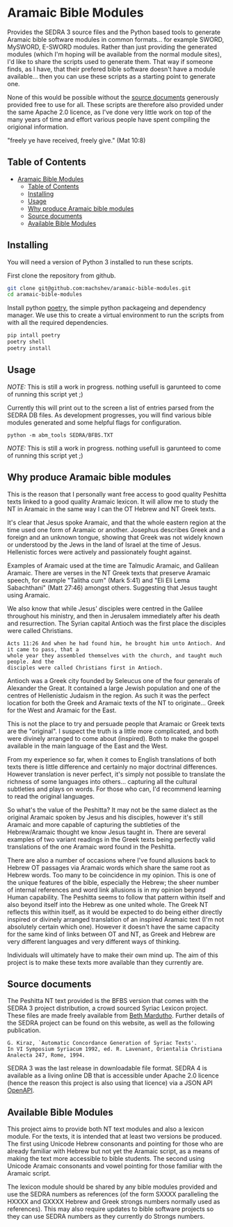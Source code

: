 # Aramaic Bible Modules

Provides the SEDRA 3 source files and the Python based tools to generate Aramaic bible software
modules in common formats... for example SWORD, MySWORD, E-SWORD modules. Rather than just
providing the generated modules (which I'm hoping will be available from the normal module sites),
I'd like to share the scripts used to generate them. That way if someone finds, as I have, that
their prefered bible software doesn't have a module available... then you can use these scripts as
a starting point to generate one.

None of this would be possible without the [source documents](#source-documents) generously
provided free to use for all. These scripts are therefore also provided under the same Apache 2.0
licence, as I've done very little work on top of the many years of time and effort various people
have spent compiling the origional information.

"freely ye have received, freely give." (Mat 10:8)

## Table of Contents

<!--TOC-->

- [Aramaic Bible Modules](#aramaic-bible-modules)
  - [Table of Contents](#table-of-contents)
  - [Installing](#installing)
  - [Usage](#usage)
  - [Why produce Aramaic bible modules](#why-produce-aramaic-bible-modules)
  - [Source documents](#source-documents)
  - [Available Bible Modules](#available-bible-modules)

<!--TOC-->

## Installing

You will need a version of Python 3 installed to run these scripts.

First clone the repository from github.

```bash
git clone git@github.com:machshev/aramaic-bible-modules.git
cd aramaic-bible-modules
```

Install python [poetry](https://python-poetry.org/), the simple python packageing and dependency
manager. We use this to create a virtual environment to run the scripts from with all the required
dependencies.

```bash
pip intall poetry
poetry shell
poetry install
```

## Usage

*NOTE:* This is still a work in progress. nothing usefull is garunteed to come of running this
 script yet ;)

Currently this will print out to the screen a list of entries parsed from the SEDRA DB
files. As development progresses, you will find various bible modules generated and some helpful
flags for configuration.

```
python -m abm_tools SEDRA/BFBS.TXT
```

*NOTE:* This is still a work in progress. nothing usefull is garunteed to come of running this script yet ;)

## Why produce Aramaic bible modules

This is the reason that I personally want free access to good quality Peshitta texts linked to a
good quality Aramaic lexicon. It will allow me to study the NT in Aramaic in the same way I can
the OT Hebrew and NT Greek texts.

It's clear that Jesus spoke Aramaic, and that the whole eastern region at the time used one form
of Aramaic or another. Josephus describes Greek and a foreign and an unknown tongue, showing that
Greek was not widely known or understood by the Jews in the land of Israel at the time of
Jesus. Hellenistic forces were actively and passionately fought against.

Examples of Aramaic used at the time are Talmudic Aramaic, and Galilean Aramaic.  There are verses
in the NT Greek texts that preserve Aramaic speech, for example "Talitha cum" (Mark 5:41) and "Eli
Eli Lema Sabachthani" (Matt 27:46) amongst others. Suggesting that Jesus taught using Aramaic.

We also know that while Jesus' disciples were centred in the Galilee throughout his ministry, and
then in Jerusalem immediately after his death and resurrection. The Syrian capital Antioch was the
first place the disciples were called Christians.

    Acts 11:26 And when he had found him, he brought him unto Antioch. And it came to pass, that a
    whole year they assembled themselves with the church, and taught much people. And the
    disciples were called Christians first in Antioch.

Antioch was a Greek city founded by Seleucus one of the four generals of Alexander the Great. It
contained a large Jewish population and one of the centres of Hellenistic Judaism in the
region. As such it was the perfect location for both the Greek and Aramaic texts of the NT to
originate... Greek for the West and Aramaic for the East.

This is not the place to try and persuade people that Aramaic or Greek texts are the "original". I
suspect the truth is a little more complicated, and both were divinely arranged to come about
(inspired). Both to make the gospel available in the main language of the East and the West.

From my experience so far, when it comes to English translations of both texts there is little
difference and certainly no major doctrinal differences. However translation is never perfect,
it's simply not possible to translate the richness of some languages into others... capturing all
the cultural subtleties and plays on words. For those who can, I'd recommend learning to read the
original languages.

So what's the value of the Peshitta? It may not be the same dialect as the original Aramaic spoken
by Jesus and his disciples, however it's still Aramaic and more capable of capturing the
subtleties of the Hebrew/Aramaic thought we know Jesus taught in. There are several examples of
two variant readings in the Greek texts being perfectly valid translations of the one Aramaic word
found in the Peshitta.

There are also a number of occasions where I've found allusions back to Hebrew OT passages via
Aramaic words which share the same root as Hebrew words. Too many to be coincidence in my
opinion. This is one of the unique features of the bible, especially the Hebrew; the sheer number
of internal references and word link allusions is in my opinion beyond Human capability. The
Peshitta seems to follow that pattern within itself and also beyond itself into the Hebrew as one
united whole. The Greek NT reflects this within itself, as it would be expected to do being either
directly inspired or divinely arranged translation of an inspired Aramaic text (I'm not absolutely
certain which one). However it doesn't have the same capacity for the same kind of links between
OT and NT, as Greek and Hebrew are very different languages and very different ways of thinking.

Individuals will ultimately have to make their own mind up. The aim of this project is to make
these texts more available than they currently are.

## Source documents

The Peshitta NT text provided is the BFBS version that comes with the SEDRA 3 project
distribution, a crowd sourced Syriac Lexicon project. These files are made freely available from
[Beth Mardutho](https://sedra.bethmardutho.org/).  Further details of the SEDRA project can be
found on this website, as well as the following publication.

    G. Kiraz, `Automatic Concordance Generation of Syriac Texts'. 
    In VI Symposium Syriacum 1992, ed. R. Lavenant, Orientalia Christiana
    Analecta 247, Rome, 1994.

SEDRA 3 was the last release in downloadable file format. SEDRA 4 is available as a living online
DB that is accessible under Apache 2.0 licence (hence the reason this project is also using that
licence) via a JSON API [OpenAPI](https://sedra.bethmardutho.org/about/openapi#tag/API).

## Available Bible Modules

This project aims to provide both NT text modules and also a lexicon module. For the
texts, it is intended that at least two versions be produced. The first using Unicode Hebrew
consonants and pointing for those who are already familiar with Hebrew but not yet the Aramaic
script, as a means of making the text more accessible to bible students. The second using Unicode
Aramaic consonants and vowel pointing for those familiar with the Aramaic script.

The lexicon module should be shared by any bible modules provided and use the SEDRA numbers as
references (of the form SXXXX paralleling the HXXXX and GXXXX Hebrew and Greek strongs numbers
normally used as references). This may also require updates to bible software projects so they can
use SEDRA numbers as they currently do Strongs numbers.
